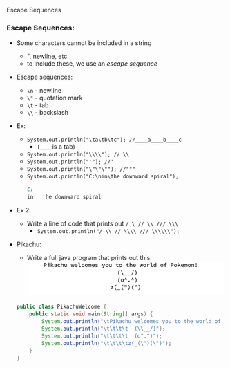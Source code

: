 Escape Sequences

### Escape Sequences:
- Some characters cannot be included in a string
	- ", newline, etc
	- to include these, we use an *escape sequence*
- Escape sequences:
	- `\n` - newline
	- `\"` - quotation mark
	- `\t` - tab
	- `\\` - backslash
- Ex:
	- `System.out.println("\ta\tb\tc"); //____a____b____c` 
		- (____ is a tab)
	- `System.out.println("\\\\"); // \\`
	- `System.out.println("'"); //'`
	- `System.out.println("\"\"\""); //"""`
	- `System.out.println("C:\nin\the downward spiral");`
		```md
		C:
		in    he downward spiral
		```
- Ex 2:
	- Write a line of code that prints out `/ \ // \\ /// \\\`
		- `System.out.println("/ \\ // \\\\ /// \\\\\\");`

- Pikachu:
	- Write a full java program that prints out this:
	![Screen Shot 2020-09-02 at 11.18.34 AM.png](../../_resources/4190c8991ebe4ef3b2c2aae39c435944.png)
	```java
	public class PikachuWelcome {
		public static void main(String[] args) {
			System.out.println("\tPikachu welcomes you to the world of Pokemon!");
			System.out.println("\t\t\t\t  (\\__/)");
			System.out.println("\t\t\t\t  (o^.^)");
			System.out.println("\t\t\t\tz(_(\")(\")");
		}
	}
	```